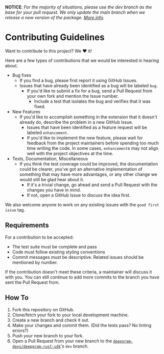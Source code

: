**NOTICE**: *For the majority of situations, please use the dev branch as the base for your pull request.
We only update the main branch when we release a new version of the package.
[More info](https://github.com/deepgram-devs/deepgram-rust-sdk/wiki/Branches).*

# Contributing Guidelines

Want to contribute to this project? We ❤️ it!

Here are a few types of contributions that we would be interested in hearing about.

* Bug fixes
  * If you find a bug, please first report it using GitHub Issues.
  * Issues that have already been identified as a bug will be labeled `bug`.
    * If you'd like to submit a fix for a bug, send a Pull Request from your own fork and mention the Issue number.
      * Include a test that isolates the bug and verifies that it was fixed.
* New Features
  * If you'd like to accomplish something in the extension that it doesn't already do, describe the problem in a new GitHub Issue.
    * Issues that have been identified as a feature request will be labeled `enhancement`.
    * If you'd like to implement the new feature, please wait for feedback from the project maintainers before spending
      too much time writing the code. In some cases, `enhancement`s may not align well with the project objectives at
      the time.
* Tests, Documentation, Miscellaneous
  * If you think the test coverage could be improved, the documentation could be clearer, you've got an alternative
    implementation of something that may have more advantages, or any other change we would still be glad hear about
    it.
    * If it's a trivial change, go ahead and send a Pull Request with the changes you have in mind.
    * If not, open a GitHub Issue to discuss the idea first.

We also welcome anyone to work on any existing issues with the `good first issue` tag.

## Requirements

For a contribution to be accepted:

* The test suite must be complete and pass
* Code must follow existing styling conventions
* Commit messages must be descriptive. Related issues should be mentioned by number.

If the contribution doesn't meet these criteria, a maintainer will discuss it with you. You can still
continue to add more commits to the branch you have sent the Pull Request from.

## How To

1. Fork this repository on GitHub.
2. Clone/fetch your fork to your local development machine.
3. Create a new branch and check it out.
4. Make your changes and commit them. (Did the tests pass? No linting errors?)
5. Push your new branch to your fork.
6. Open a Pull Request from your new branch to the [`deepgram-devs/deepgram-rust-sdk`](https://github.com/deepgram-devs/deepgram-rust-sdk)'s `dev` branch.

